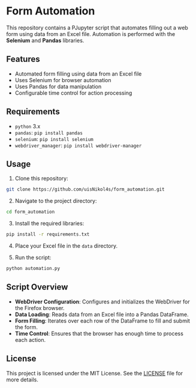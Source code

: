 # Form Automation

This repository contains a PJupyter script that automates filling out a web form using data from an Excel file. Automation is performed with the **Selenium** and **Pandas** libraries.

## Features

- Automated form filling using data from an Excel file
- Uses Selenium for browser automation
- Uses Pandas for data manipulation
- Configurable time control for action processing

## Requirements

- `python` 3.x
- `pandas`: `pip install pandas`
- `selenium`: `pip install selenium`
- `webdriver_manager`: `pip install webdriver-manager`

## Usage

1. Clone this repository:

```sh
git clone https://github.com/uisNikol4s/form_automation.git
```

2. Navigate to the project directory:

```sh
cd form_automation
```

3. Install the required libraries:

```sh
pip install -r requirements.txt
```

4. Place your Excel file in the `data` directory.

5. Run the script:

```sh
python automation.py
```

## Script Overview

- **WebDriver Configuration**: Configures and initializes the WebDriver for the Firefox browser.
- **Data Loading**: Reads data from an Excel file into a Pandas DataFrame.
- **Form Filling**: Iterates over each row of the DataFrame to fill and submit the form.
- **Time Control**: Ensures that the browser has enough time to process each action.

## License

This project is licensed under the MIT License. See the [LICENSE](LICENSE) file for more details.

